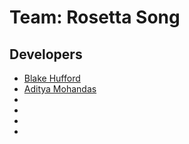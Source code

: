 # Team: Rosetta Song

## Developers

* [Blake Hufford](https://github.com/Nam3lessKNG)
* [Aditya Mohandas](https://github.com/aditya18m)
*
*
*
*
